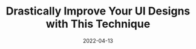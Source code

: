 ---
date: 2022-04-13
permalink: false
publisher: designerupco
tags:
  - design
  - techniques
target_url: https://designerup.co/blog/drastically-improve-your-ui-designs-with-this-technique/
title: Drastically Improve Your UI Designs with This Technique
---